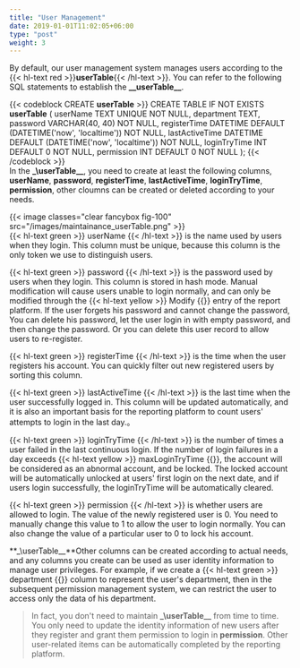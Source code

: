 ```yaml
---
title: "User Management"
date: 2019-01-01T11:02:05+06:00
type: "post"
weight: 3
---
```


By default, our user management system manages users according to the {{< hl-text red >}}__userTable__{{< /hl-text >}}. You can refer to the following SQL statements to establish the **\_\_userTable\_\_**.  

{{< codeblock CREATE __userTable__  >}}
  CREATE TABLE IF NOT EXISTS __userTable__ (
    userName TEXT UNIQUE NOT NULL,
    department TEXT,
    password VARCHAR(40, 40) NOT NULL,
    registerTime DATETIME DEFAULT (DATETIME('now', 'localtime')) NOT NULL,
    lastActiveTime DATETIME DEFAULT (DATETIME('now', 'localtime')) NOT NULL,
    loginTryTime INT DEFAULT 0 NOT NULL,
    permission INT DEFAULT 0 NOT NULL
  );
{{< /codeblock >}}
<br>
In the **\_\userTable\_\_**, you need to create at least the following columns, **userName**, **password**, **registerTime**, **lastActiveTime**, **loginTryTime**, **permission**, other cloumns can be created or deleted according to your needs.  

{{< image classes="clear fancybox fig-100" src="/images/maintainance_userTable.png" >}}
<br>
{{< hl-text green >}} userName {{< /hl-text >}} is the name used by users when they login. This column must be unique, because this column is the only token we use to distinguish users.  
  
{{< hl-text green >}} password {{< /hl-text >}} is  the password used by users when they login. This column is stored in hash mode. Manual modification will cause users unable to login normally, and can only be modified through the {{< hl-text yellow >}} Modify {{</hl-text >}} entry of the report platform. If the user forgets his password and cannot change the password, You can delete his password, let the user login in with empty password, and then change the password. Or you can delete this user record to allow users to re-register.  
  
{{< hl-text green >}} registerTime {{< /hl-text >}} is the time when the user registers his account. You can quickly filter out new registered users by sorting this column.
  
{{< hl-text green >}} lastActiveTime {{< /hl-text >}} is the last time when the user successfully logged in. This column will be updated automatically, and it is also an important basis for the reporting platform to count users' attempts to login in the last day.。  
  
{{< hl-text green >}} loginTryTime {{< /hl-text >}} is the number of times a user failed in the last continuous login. If the number of login failures in a day exceeds {{< hl-text yellow >}} maxLoginTryTime {{</hl-text >}}, the account will be considered as an abnormal account, and be locked. The locked account will be automatically unlocked at users' first login on the next date, and if users login successfully, the loginTryTime will be automatically cleared.  
  
{{< hl-text green >}} permission {{< /hl-text >}} is whether users are allowed to login. The value of the newly registered user is 0. You need to manually change this value to 1 to allow the user to login normally. You can also change the value of a particular user to 0 to lock his account.  
  
**\_\userTable\_\_**Other columns can be created according to actual needs, and any columns you create can be used as user identity information to manage user privileges. For example, if we create a {{< hl-text green >}} department {{</hl-text >}} column to represent the user's department, then in the subsequent permission management system, we can restrict the user to access only the data of his department.  
  
> In fact, you don't need to maintain **\_\userTable\_\_** from time to time. You only need to update the identity information of new users after they register and grant them permission to login in **permission**. Other user-related items can be automatically completed by the reporting platform.   
